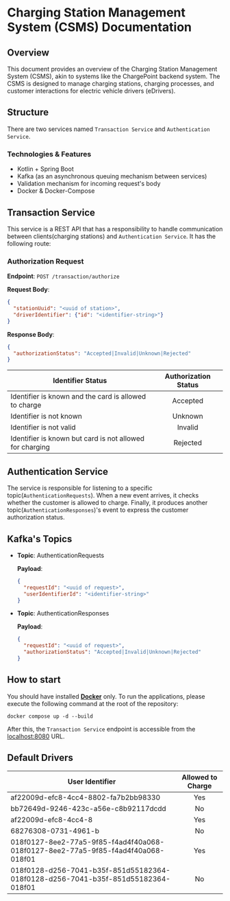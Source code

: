 # Charging Station Management System (CSMS) Documentation

## Overview

This document provides an overview of the Charging Station Management System (CSMS), akin to systems like the ChargePoint backend system. The CSMS is designed to manage charging stations, charging processes, and customer interactions for electric vehicle drivers (eDrivers).

## Structure
There are two services named `Transaction Service` and `Authentication Service`.
### Technologies & Features
* Kotlin + Spring Boot
* Kafka (as an asynchronous queuing mechanism between services)
* Validation mechanism for incoming request's body
* Docker & Docker-Compose

## Transaction Service
This service is a REST API that has a responsibility to handle communication between clients(charging stations) and `Authentication Service`. It has the following route:
### Authorization Request

**Endpoint**: `POST /transaction/authorize`

**Request Body**:
```json
{
  "stationUuid": "<uuid of station>",
  "driverIdentifier": {"id": "<identifier-string>"}
}
```

**Response Body**:

```json
{
  "authorizationStatus": "Accepted|Invalid|Unknown|Rejected"
}
```

| Identifier Status                                | Authorization Status |
|--------------------------------------------------|:--------------------:|
| Identifier is known and the card is allowed to charge |       Accepted       |
| Identifier is not known                           |       Unknown        |
| Identifier is not valid                           |       Invalid        |
| Identifier is known but card is not allowed for charging |       Rejected       |

## Authentication Service
The service is responsible for listening to a specific topic(`AuthenticationRequests`). When a new event arrives, it checks whether the customer is allowed to charge. Finally, it produces another topic(`AuthenticationResponses`)'s event to express the customer authorization status.

## Kafka's Topics
- **Topic**: AuthenticationRequests

    **Payload**:
    ```json
    {
      "requestId": "<uuid of request>",
      "userIdentifierId": "<identifier-string>"
    }
    ```
- **Topic**: AuthenticationResponses

  **Payload**:
  ```json
  {
    "requestId": "<uuid of request>",
    "authorizationStatus": "Accepted|Invalid|Unknown|Rejected"
  }
  ```
## How to start
You should have installed [**Docker**](https://www.docker.com/) only. To run the applications, please execute the following command at the root of the repository:
```shell
docker compose up -d --build
```
After this, the `Transaction Service` endpoint is accessible from the [localhost:8080](http://localhost:8080) URL.

## Default Drivers
| User Identifier                                                               | Allowed to Charge |
|---------------------------------------------------------------------------------|:-----------------:|
| af22009d-efc8-4cc4-8802-fa7b2bb98330                                            |        Yes        |
| bb72649d-9246-423c-a56e-c8b92117dcdd                                            |        No         |
| af22009d-efc8-4cc4-8                                                            |        Yes        |
| 68276308-0731-4961-b                                                            |       No       |
| 018f0127-8ee2-77a5-9f85-f4ad4f40a068-018f0127-8ee2-77a5-9f85-f4ad4f40a068-018f01 |        Yes        |
| 018f0128-d256-7041-b35f-851d55182364-018f0128-d256-7041-b35f-851d55182364-018f01 |       No       |
